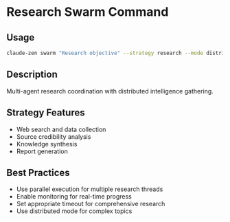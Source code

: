 # Research Swarm Command

## Usage
```bash
claude-zen swarm "Research objective" --strategy research --mode distributed
```

## Description
Multi-agent research coordination with distributed intelligence gathering.

## Strategy Features
- Web search and data collection
- Source credibility analysis
- Knowledge synthesis
- Report generation

## Best Practices
- Use parallel execution for multiple research threads
- Enable monitoring for real-time progress
- Set appropriate timeout for comprehensive research
- Use distributed mode for complex topics
